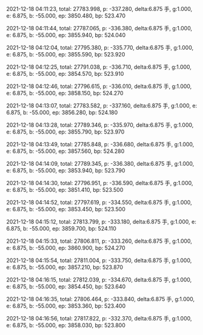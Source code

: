2021-12-18 04:11:23, total: 27783.998, p: -337.280, delta:6.875 手, g:1.000, e: 6.875, b: -55.000, ep: 3850.480, bp: 523.470

2021-12-18 04:11:44, total: 27787.065, p: -336.380, delta:6.875 手, g:1.000, e: 6.875, b: -55.000, ep: 3855.940, bp: 524.040

2021-12-18 04:12:04, total: 27795.380, p: -335.770, delta:6.875 手, g:1.000, e: 6.875, b: -55.000, ep: 3855.590, bp: 523.920

2021-12-18 04:12:25, total: 27791.038, p: -336.710, delta:6.875 手, g:1.000, e: 6.875, b: -55.000, ep: 3854.570, bp: 523.910

2021-12-18 04:12:46, total: 27796.615, p: -336.010, delta:6.875 手, g:1.000, e: 6.875, b: -55.000, ep: 3858.150, bp: 524.270

2021-12-18 04:13:07, total: 27783.582, p: -337.160, delta:6.875 手, g:1.000, e: 6.875, b: -55.000, ep: 3856.280, bp: 524.180

2021-12-18 04:13:28, total: 27789.346, p: -335.970, delta:6.875 手, g:1.000, e: 6.875, b: -55.000, ep: 3855.790, bp: 523.970

2021-12-18 04:13:49, total: 27785.848, p: -336.680, delta:6.875 手, g:1.000, e: 6.875, b: -55.000, ep: 3857.560, bp: 524.280

2021-12-18 04:14:09, total: 27789.345, p: -336.380, delta:6.875 手, g:1.000, e: 6.875, b: -55.000, ep: 3853.940, bp: 523.790

2021-12-18 04:14:30, total: 27796.951, p: -336.590, delta:6.875 手, g:1.000, e: 6.875, b: -55.000, ep: 3851.410, bp: 523.500

2021-12-18 04:14:52, total: 27797.619, p: -334.550, delta:6.875 手, g:1.000, e: 6.875, b: -55.000, ep: 3853.450, bp: 523.500

2021-12-18 04:15:12, total: 27813.799, p: -333.180, delta:6.875 手, g:1.000, e: 6.875, b: -55.000, ep: 3859.700, bp: 524.110

2021-12-18 04:15:33, total: 27806.811, p: -333.260, delta:6.875 手, g:1.000, e: 6.875, b: -55.000, ep: 3860.900, bp: 524.270

2021-12-18 04:15:54, total: 27811.004, p: -333.750, delta:6.875 手, g:1.000, e: 6.875, b: -55.000, ep: 3857.210, bp: 523.870

2021-12-18 04:16:15, total: 27812.039, p: -334.670, delta:6.875 手, g:1.000, e: 6.875, b: -55.000, ep: 3854.450, bp: 523.640

2021-12-18 04:16:35, total: 27806.464, p: -333.840, delta:6.875 手, g:1.000, e: 6.875, b: -55.000, ep: 3853.360, bp: 523.400

2021-12-18 04:16:56, total: 27817.822, p: -332.370, delta:6.875 手, g:1.000, e: 6.875, b: -55.000, ep: 3858.030, bp: 523.800